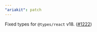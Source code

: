 ```yaml
---
"ariakit": patch
---
```


Fixed types for `@types/react` v18. ([#1222](https://github.com/ariakit/ariakit/pull/1222))
